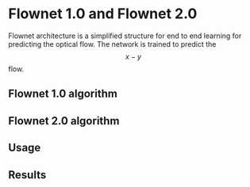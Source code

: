 # Flownet 1.0 and Flownet 2.0
Flownet architecture is a simplified structure for end to end learning for predicting the optical flow. The network is trained to predict the $$x-y$$ flow.
## Flownet 1.0 algorithm

## Flownet 2.0 algorithm

## Usage

## Results
